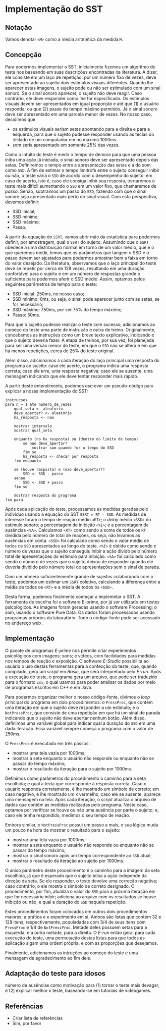Implementação do SST
====================

<!-- Assumindo uma explicação do teste, das medições realizadas e do porque realizá-las. -->

Notação
-------

Vamos denotar `<M>` como a média aritmética da medida `M`.

Concepção
---------

<!-- introdução -->
Para podermos implementar o SST, inicialmente fizemos um algoritmo do teste nos baseando em suas descrições encontradas na literatura.<!-- Citar descrições? --> A dizer, ele consiste em um laço de repetição: por um número fixo de vezes, deve ser apresentado ao sujeito dois estimulos visuais diferentes. Quando lhe aparecer estas imagens, o sujeito pode ou não ser estimulado com um sinal sonoro. Se o sinal sonoro aparecer, o sujeito não deve reagir. Caso contrário, ele deve responder como lhe for especificado. Os estimulos visuais devem ser apresentados em igual proporção e até que (1) o usuário responda; ou que (2) passe do tempo máximo permitido. Já o sinal sonoro deve ser apresentado em uma parcela menor de vezes. No nosso caso, decidimos que

+ os estimulos visuais seriam setas apontando para a direita e para a esquerda, para que o sujeito pudesse responder usando as teclas do teclado de um computador em no máximo 1000ms.
+ som seria apresentado em somente 25% das vezes<!-- Citar porque 25%? -->.

<!-- lidando com tempo -->
Como o intuito do teste é medir o tempo de demora para que uma pessoa iniba uma ação já iniciada, o sinal sonoro deve ser apresentado depois das setas. Definiremos o tempo entre a apresentação das setas e a do som como `SSD`. A fim de estimar o tempo limitrofe entre o sujeito conseguir inibir ou não, o teste varia o `SSD` de acordo com o desempenho do sujeito: em caso de acerto, isto é, caso ele consiga inibir sua resposta, tornaremos o teste mais dificil aumentando o `SSD` em um valor fixo, que chamaremos de _passo_. Senão, subtraimos um passo do `SSD`, fazendo com que o sinal sonoro seja apresentado mais perto do sinal visual. Com esta perspectiva, devemos definir:

+ SSD inicial;
+ SSD minimo;
+ SSD máximo;
+ Passo.

<!-- equação do ssrt, # de vezes -->
A partir da equação do `SSRT`, vamos abrir mão da estatistica para podermos definir, por amostragem, qual o `SSRT` do sujeito. Assumindo<!-- citar porque podemos assumir isso --> que o `SSRT` obedece a uma distribuição normal em torno de um valor médio, que é o que queremos medir, temos que os parâmetros que tangem o SSD e o passo devem ser ajustados para podermos amostrar bem a faixa em torno do valor desejado. Da literatura, observamos que o laço principal do teste deve se repetir por cerca de 128 vezes, resultando em uma duração confortável para o sujeito e em um número de respostas grande o suficiente para podermos aferir o SSD médio. Assim, optamos pelos seguintes parâmetros de tempo para o teste:

+ SSD inicial: 250ms, no nosso caso;
+ SSD minimo: 0ms, ou seja, o sinal pode aparecer junto com as setas, se for necessário;
+ SSD máximo: 750ms, por ser 75% do tempo máximo;
+ Passo: 50ms.

<!-- considerações com o sujeito -->
Para que o sujeito pudesse realizar o teste com sucesso, adicionamos ao começo do teste uma parte de instrução e outra de treino. Originalmente, concebemos as instruções como um breve texto explicativo, indicando o que o sujeito deveria fazer. A etapa de treinos, por sua vez, foi planejada para ser uma versão menor do teste, em que o `SSD` não se altera e em que há menos repetições, cerca de 25% do teste original.

Além disso, adicionamos à cada iteração do laço principal uma resposta do programa ao sujeito: caso ele acerte, o programa indica uma resposta correta; caso ele erre, uma resposta negativa; caso ele se ausente, uma mensagem indicando que ele deve tentar responder mais rápido.

<!-- conclusão para implementação -->
A partir deste entendimento, podemos escrever um pseudo-código para explicar a nossa implementação do SST:

    instrucoes
    para n = 1 ate numero_de_vezes
        qual_seta <- aleatorio
        deve_apertar? <- aleatorio
        ha_resposta <- nao

        mostrar intervalo
        mostrar qual_seta

        enquanto (no ha_resposta) ou (dentro do limite de tempo)
            se nao deve_apertar?
                mostrar som quando for o tempo do SSD
            fim se
            ha_resposta <- checar por resposta
        fim enquanto

        se (houve resposta) e (nao deve_apertar?)
            SSD <- SSD - passo
        senao
            SSD <- SSD + passo
        fim se

        mostrar resposta do programa
    fim para

<!-- conclusão para o processamento -->
Após cada aplicação do teste, processamos as medidas geradas pelo individuo usando a equação do SST `SSRT = RT - SSD`. As medidas de interesse foram o tempo de reação médio `<RT>`; o _delay_ médio `<SSD>` do estimulo sonoro; a porcentagem de inibição `<%I>`; e a porcentagem de ausências `<%A>`. Calculamos `<RT>` como sendo a soma de todos os `RT` dividida pelo número de total de reações, ou seja, não levamos as ausências em conta. `<SSD>` foi calculado como sendo o valor médio de todos os `SSD` apresentados ao longo do teste. `<%I>` é obtido como sendo o número de vezes que o sujeito conseguiu inibir a ação divido pelo número total de apresentações do estimulo para inibição. `<%A>` foi calculado como sendo o número de vezes que o sujeito deixou de responder quando ele deveria dividido pelo número total de apresentações sem o sinal de parada.

Com um número suficientemente grande de sujeitos colaborando com o teste, podemos um estimar um `SSRT` coletivo, calculando a diferença entre a média de todos os `<RT>` e a média de todos os `<SSD>`.

<!-- finalmente... -->
Desta forma, podemos finalmente começar a implemetar o SST. A ferramenta de escolha foi o software E-prime, por já ser utilizado em testes psicológicos. As imagens foram geradas usando o software Processing; o som, usando o software Pure Data. Os dados foram processados usando programas próprios do laboratório. Todo o código-fonte pode ser acessado no endereço web [](https://github.com/ishiikurisu/EEG/SST).

Implementação
-------------

<!-- aprendendo basic no e-prime. concepção da arte. concepção do som. processamento dos dados. -->
O pacote de programas _E-prime_ nos permite criar experimentos psicológicos com imagens; sons; e videos, com facilidades para medidas nos tempos de reação e exposição. O software _E-Studio_ possibilita ao usuário o uso destas ferramentas para a confecção do teste, que, quando compilado, gera um _script_ em _Basic_, que será interpretado pelo _E-run_. Após a execução do teste, o programa gera um arquivo, que pode ser traduzido para o formato `csv`, o qual usamos para poder analisar os dados por meio de programas escritos em C++ e em Java.

Para podermos organizar melhor o nosso código-fonte, divimos o _loop_ principal do programa em dois procedimentos: o `PressProc`, que contém uma iteração em que o sujeito deve responder a um estimulo; e o `NotPressProc`, que consiste de uma repetição em que há um sinal de parada indicando que o sujeito não deve apertar nenhum botão. Além disso, definimos uma variável global para indicar qual a duração do `SSD` em uma dada iteração. Essa variável sempre começa o programa com o valor de 250ms.

O `PressProc` é executado em três passos:

+ mostrar uma tela vazia por 1000ms;
+ mostrar a seta enquanto o usuário não responde ou enquanto não se passar do tempo máximo;
+ mostrar o resultado da iteração para o sujeito por 1000ms.

Definimos como parâmetros do procedimento o caminho para a seta escolhida; e qual a tecla que corresponde à resposta correta. Caso o usuário responda corretamente, é lhe mostrado um simbolo de correto; em caso negativo, é lhe mostrado um `X` vermelho; caso ele se ausente, aparece uma mensagem na tela. Após cada iteração, o _script_ atualiza o arquivo de dados que contém as medidas realizadas pelo programa. Neste caso, optamos por verificar se houve ou não uma ausência por parte o sujeito; e, caso ele tenha respondido, medimos o seu tempo de reação.

Embora similar, o `NotPressProc` possui um passo a mais, e sua lógica muda um pouco na hora de mostrar o resultado para o sujeito:

+ mostrar uma tela vazia por 1000ms;
+ mostrar a seta enquanto o usuário não responde ou enquanto não se passar do tempo máximo;
+ mostrar o sinal sonoro após um tempo correspondente ao `SSD` atual;
+ mostrar o resultado da iteração ao sujeito por 1000ms.

O único parâmetro deste procedimento é o caminho para a imagem da seta escolhida, já que é esperado que o sujeito iniba a ação independe da direção da seta. Se ele responder, o teste devolve uma correção negativa; caso contrário, o ele mostra o simbolo de correto designado. O procedimento, por fim, atualiza o valor do `SSD` para a próxima iteração em que for necessário inibir; adiciona ao arquivo com os resultados se houve inibição ou não, e qual a duração do `SSD` naquela repetição.

Estes procedimentos foram colocados em outros dois procedimentos maiores: a prática e o experimento em si. Ambos são listas que contém 32 e 128 itens, respectivamente, populadadas com 3/4 de seus itens com `PressProc` e 1/4 de `NotPressProc`. Metade deles possuem setas para a esquerda; e a outra metade, para a direita. O _E-run_ então gera, para cada execução do teste, uma permutação destas listas para que todos as aplicação sigam uma ordem própria, e com as proporções que desejamos.

Finalmente, adicionamos as intruções ao começo do teste e uma mensagem de agradecimento ao fim dele.

Adaptação do teste para idosos
------------------------------

número de ausências como motivação para (1) tornar o teste mais devagar; e (2) explicar melhor o teste, baseando-se em tutoriais de videogames.

Referências
-----------

+ Criar lista de referências
+ Sim, por favor
